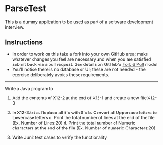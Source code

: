 # ParseTest

This is a dummy application to be used as part of a software development interview.

Instructions
--------

* In order to work on this take a fork into your own GitHub area; make whatever changes you feel are necessary and when you are satisfied submit back via a pull request. See details on GitHub's [Fork & Pull](https://help.github.com/articles/using-pull-requests) model
* You'll notice there is no database or UI; these are not needed - the exercise deliberately avoids these requirements.

----------------------

Write a Java program to

1. Add the contents of X12-2 at the end of X12-1 and create a new file X12-3

2. In X12-3.txt
	a. Replace all 5's with 9's
	b. Convert all Uppercase letters to Lowercase letters
	c. Print the total number of lines at the end of the file (Ex. Number of Lines:20)
	d. Print the total number of Numeric characters at the end of the file (Ex. Number of numeric Characters:20)

3. Write Junit test cases to verify the functionality
